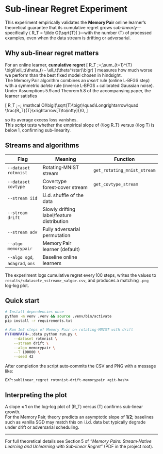 # Sub‑linear Regret Experiment

This experiment empirically validates the **Memory Pair** online learner’s theoretical guarantee that its cumulative regret grows *sub‑linearly*—specifically \( R_T = \tilde O(\sqrt{T}) \)—with the number \(T\) of processed examples, even when the data stream is drifting or adversarial.

## Why sub‑linear regret matters

For an online learner, **cumulative regret**
\[
R_T \;=\;\sum_{t=1}^{T} \bigl(\ell_t(\theta_t) - \ell_t(\theta^\star)\bigr)
\]
measures how much worse we perform than the best fixed model chosen in hindsight.  
The Memory Pair algorithm combines an *insert* rule (online L‑BFGS step) with a symmetric *delete* rule (inverse L‑BFGS + calibrated Gaussian noise).  
Under Assumptions 5.9 and Theorem 5.8 of the accompanying paper, the learner satisfies

\[
R_T \;=\; \mathcal O\!\bigl(\sqrt{T}\bigr)\quad\Longrightarrow\quad
\frac{R_T}{T}\xrightarrow[T\to\infty]{}0,
\]

so its average excess loss vanishes.  
This script tests whether the empirical slope of \(\log R_T\) versus \(\log T\) is below 1, confirming sub‑linearity.

## Streams and algorithms

| Flag | Meaning | Function |
|------|---------|----------|
| `--dataset rotmnist` | Rotating‑MNIST stream | `get_rotating_mnist_stream` |
| `--dataset covtype`  | Covertype forest‑cover stream | `get_covtype_stream` |
| `--stream iid`   | i.i.d. shuffle of the data |   |
| `--stream drift` | Slowly drifting label/feature distribution |   |
| `--stream adv`   | Fully adversarial permutation |   |
| `--algo memorypair` | Memory Pair learner (default) |   |
| `--algo sgd`, `adagrad`, `ons` | Baseline online learners |   |

The experiment logs cumulative regret every 100 steps, writes the values to
`results/<dataset>_<stream>_<algo>.csv`, and produces a matching `.png` log‑log plot.

## Quick start

```bash
# Install dependencies once
python -m venv .venv && source .venv/bin/activate
pip install -r requirements.txt

# Run 1e5 steps of Memory Pair on rotating‑MNIST with drift
PYTHONPATH=.:data python run.py \
    --dataset rotmnist \
    --stream drift \
    --algo memorypair \
    --T 100000 \
    --seed 42
```

After completion the script auto‑commits the CSV and PNG with a message like:

```
EXP:sublinear_regret rotmnist-drift-memorypair <git‑hash>
```

## Interpreting the plot

A slope **< 1** on the log–log plot of \(R_T\) versus \(T\) confirms sub‑linear growth.  
For the Memory Pair, theory predicts an asymptotic slope of **1/2**; baselines such as vanilla SGD may match this on i.i.d. data but typically degrade under drift or adversarial scheduling.

---

For full theoretical details see Section 5 of *“Memory Pairs: Stream‑Native Learning and Unlearning with Sub‑linear Regret”* (PDF in the project root).
